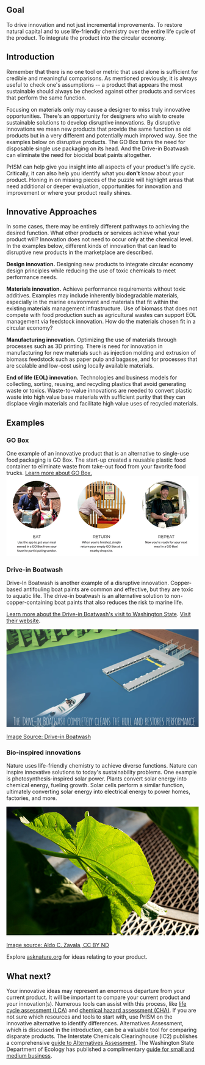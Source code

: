 ## Goal
To drive innovation and not just incremental improvements. To restore natural capital and to use life-friendly chemistry over the entire life cycle of the product. To integrate the product into the circular economy.

## Introduction

Remember that there is no one tool or metric that used alone is sufficient for credible and meaningful comparisons. As mentioned previously, it is always useful to check one's assumptions -- a product that appears the most sustainable should always be checked against other products and services that perform the same function. 

Focusing on materials only may cause a designer to miss truly innovative opportunities. There's an opportunity for designers who wish to create sustainable solutions to develop disruptive innovations. By disruptive innovations we mean new products that provide the same function as old products but in a very different and potentially much improved way. See the examples below on disruptive products. The GO Box turns the need for disposable single use packaging on its head. And the Drive-in Boatwash can eliminate the need for biocidal boat paints altogether. 

PrISM can help give you insight into all aspects of your product's life cycle. Critically, it can also help you identify what you **don't** know about your product. Honing in on missing pieces of the puzzle will highlight areas that need additional or deeper evaluation, opportunities for innovation and improvement or where your product really shines. 

## Innovative Approaches 
In some cases, there may be entirely different pathways to achieving the desired function. What other products or services achieve what your product will? Innovation does not need to occur only at the chemical level. In the examples below, different kinds of innovation that can lead to disruptive new products in the marketplace are described.

**Design innovation.** Designing new products to integrate circular economy design principles while reducing the use of toxic chemicals to meet performance needs. 

**Materials innovation.** Achieve performance requirements without toxic additives. Examples may include inherently biodegradable materials, especially in the marine environment and materials that fit within the existing materials management infrastructure. Use of biomass that does not compete with food production such as agricultural wastes can support EOL management via feedstock innovation. How do the materials chosen fit in a circular economy?

**Manufacturing innovation.** Optimizing the use of materials through processes such as 3D printing. There is need for innovation in manufacturing for new materials such as injection molding and extrusion of biomass feedstock such as paper pulp and bagasse, and for processes that are scalable and low-cost using locally available materials.

**End of life (EOL) innovation.** Technologies and business models for collecting, sorting, reusing, and recycling plastics that avoid generating waste or toxics. Waste-to-value innovations are needed to convert plastic waste into high value base materials with sufficient purity that they can displace virgin materials and facilitate high value uses of recycled materials.

## Examples

### GO Box
One example of an innovative product that is an alternative to single-use food packaging is GO Box. The start-up created a reusable plastic food container to eliminate waste from take-out food from your favorite food trucks. [Learn more about GO Box.]("https://www.goboxpdx.com")
![Eat, return, repeat! Use the app to get your meal served in a GO Box from your favorite participating vendor. When you're finished, simply return your empty GO Box at a nearby drop site. And now you're ready for your next meal in a GO Box!](https://raw.githubusercontent.com/NorthwestGreenChemistry/PrISM/develop/app/assets/6-whole-product/eat-return-repeat.png)

### Drive-in Boatwash
Drive-In Boatwash is another example of a disruptive innovation. Copper-based antifouling boat paints are common and effective, but they are toxic to aquatic life. The drive-in boatwash is an alternative solution to non-copper-containing boat paints that also reduces the risk to marine life.

[Learn more about the Drive-in Boatwash's visit to Washington State](https://www.northwestgreenchemistry.org/news/drive-in-boatwash-visits-washington-state). [Visit their website](https://driveinboatwash.com/en/).

![The boatwash is moored in the marina, and boats drive-in for automated bottom-hull cleaning.](https://raw.githubusercontent.com/NorthwestGreenChemistry/PrISM/develop/app/assets/6-whole-product/drive-in-boat-wash.png)

[Image Source: Drive-in Boatwash](http://driveinboatwash.com/en/how-it-works/)

### Bio-inspired innovations
Nature uses life-friendly chemistry to achieve diverse functions. Nature can inspire innovative solutions to today's sustainability problems. One example is photosynthesis-inspired solar power. Plants convert solar energy into chemical energy, fueling growth. Solar cells perform a similar function, ultimately converting solar energy into electrical energy to power homes, factories, and more.

![](https://raw.githubusercontent.com/NorthwestGreenChemistry/PrISM/develop/app/assets/6-whole-product/Leaf.jpg)


[Image source: Aldo C. Zavala, CC BY ND](https://asknature.org/strategy/photosynthesis-converts-solar-energy-into-chemical-energy/#jp-carousel-7098)

Explore [asknature.org](https://asknature.org/) for ideas relating to your product.

## What next?
Your innovative ideas may represent an enormous departure from your current product. It will be important to compare your current product and your innovation(s). Numerous tools can assist with this process, like [life cycle assessment (LCA)](https://github.com/NorthwestGreenChemistry/PrISM/blob/develop/app/content/resource6-life-cycle-assessment.md) and [chemical hazard assessment (CHA)](https://github.com/NorthwestGreenChemistry/PrISM/blob/develop/app/content/resource2-chemical-hazard-assessment.md). If you are not sure which resources and tools to start with, use PrISM on the innovative alternative to identify differences. Alternatives Assessment, which is discussed in the introduction, can be a valuable tool for comparing disparate products. The Interstate Chemicals Clearinghouse (IC2) publishes a comprehensive [guide to Alternatives Assessment](http://theic2.org/alternatives_assessment_guide). The Washington State Department of Ecology has published a complimentary [guide for small and medium business](https://fortress.wa.gov/ecy/publications/SummaryPages/1504002.html).  